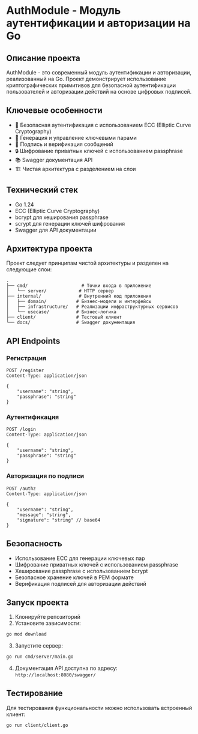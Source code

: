 # AuthModule - Модуль аутентификации и авторизации на Go

## Описание проекта

AuthModule - это современный модуль аутентификации и авторизации, реализованный на Go. Проект демонстрирует использование криптографических примитивов для безопасной аутентификации пользователей и авторизации действий на основе цифровых подписей.

## Ключевые особенности

- 🔐 Безопасная аутентификация с использованием ECC (Elliptic Curve Cryptography)
- 🔑 Генерация и управление ключевыми парами
- 📝 Подпись и верификация сообщений
- 🔒 Шифрование приватных ключей с использованием passphrase
- 📚 Swagger документация API
- 🏗️ Чистая архитектура с разделением на слои

## Технический стек

- Go 1.24
- ECC (Elliptic Curve Cryptography)
- bcrypt для хеширования passphrase
- scrypt для генерации ключей шифрования
- Swagger для API документации

## Архитектура проекта

Проект следует принципам чистой архитектуры и разделен на следующие слои:

```
.
├── cmd/                    # Точки входа в приложение
│   └── server/            # HTTP сервер
├── internal/              # Внутренний код приложения
│   ├── domain/           # Бизнес-модели и интерфейсы
│   ├── infrastructure/   # Реализации инфраструктурных сервисов
│   └── usecase/          # Бизнес-логика
├── client/               # Тестовый клиент
└── docs/                 # Swagger документация
```

## API Endpoints

### Регистрация
```
POST /register
Content-Type: application/json

{
    "username": "string",
    "passphrase": "string"
}
```

### Аутентификация
```
POST /login
Content-Type: application/json

{
    "username": "string",
    "passphrase": "string"
}
```

### Авторизация по подписи
```
POST /authz
Content-Type: application/json

{
    "username": "string",
    "message": "string",
    "signature": "string" // base64
}
```

## Безопасность

- Использование ECC для генерации ключевых пар
- Шифрование приватных ключей с использованием passphrase
- Хеширование passphrase с использованием bcrypt
- Безопасное хранение ключей в PEM формате
- Верификация подписей для авторизации действий

## Запуск проекта

1. Клонируйте репозиторий
2. Установите зависимости:
```bash
go mod download
```
3. Запустите сервер:
```bash
go run cmd/server/main.go
```
4. Документация API доступна по адресу: `http://localhost:8080/swagger/`

## Тестирование

Для тестирования функциональности можно использовать встроенный клиент:
```bash
go run client/client.go
```